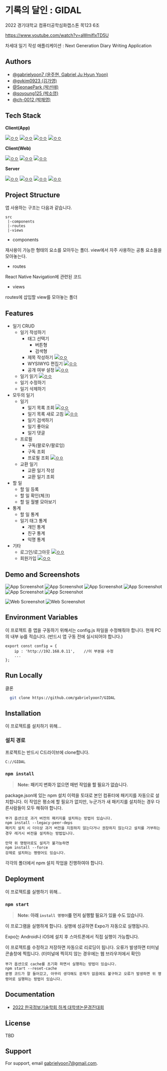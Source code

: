 
# 기록의 달인 : GIDAL

2022 경기대학교 컴퓨터공학심화캡스톤 목123 6조

https://www.youtube.com/watch?v=aWmifIxTD5U

차세대 일기 작성 애플리케이션 : Next Generation Diary Writing Application


## Authors
- [@gabrielyoon7 (윤주현, Gabriel Ju Hyun Yoon)](https://github.com/gabrielyoon7)
- [@gykim0923 (김가영)](https://github.com/gykim0923)
- [@SeonaePark (박선애)](https://github.com/SeonaePark)
- [@soyoung125 (박소영)](https://github.com/soyoung125)
- [@ch-0012 (박채영)](https://github.com/ch-0012)


## Tech Stack

**Client(App)** 

[![ㅇㅇ](https://img.shields.io/badge/App-Expo%20GO-lightgray)](https://expo.dev/client)
[![ㅇㅇ](https://img.shields.io/badge/App-React%20Native-blue)](https://reactnative.dev/)
[![ㅇㅇ](https://img.shields.io/badge/App-Native%20Base-9cf)](https://nativebase.io/)
[![ㅇㅇ](https://img.shields.io/badge/App-React%20Native%20Navigation-blueviolet)](https://reactnavigation.org/)


**Client(Web)**

[![ㅇㅇ](https://img.shields.io/badge/Web-React-blue)](https://reactjs.org/)
[![ㅇㅇ](https://img.shields.io/badge/Web-React%20Router%20DOM-red)](https://v5.reactrouter.com/web/guides/quick-start)
[![ㅇㅇ](https://img.shields.io/badge/Web-Bootstrap-blueviolet)](https://getbootstrap.com/)


**Server**

[![ㅇㅇ](https://img.shields.io/badge/Backend-MongoDB-success)](https://www.mongodb.com/ko-kr)
[![ㅇㅇ](https://img.shields.io/badge/Backend-mongoose-red)](https://mongoosejs.com/)
[![ㅇㅇ](https://img.shields.io/badge/Backend-NodeJS-green)](https://nodejs.org/ko/)
[![ㅇㅇ](https://img.shields.io/badge/Backend-ExpressJS-black)](https://reactnative.dev/)





## Project Structure

앱  사용하는 구조는 다음과 같습니다.

    src
     |-components
     |-routes
     |-views

- components

재사용이 가능한 형태의 요소를 모아두는 폴더. view에서 자주 사용하는 공통 요소들을 모아놓는다.

- routes

React Native Navigation에 관련된 코드

- views

routes에 삽입할 view를 모아놓는 폴더

## Features

- 일기 CRUD
  - 일기 작성하기
    - 태그 선택기
      - 버튼형
      - 검색형
    - 제목 작성하기 [![ㅇㅇ](https://img.shields.io/badge/Web-yellow)]()
    - WYSIWYG 편집기 [![ㅇㅇ](https://img.shields.io/badge/Web-yellow)]()
    - 공개 여부 설정 [![ㅇㅇ](https://img.shields.io/badge/Web-yellow)]()
  - 일기 읽기 [![ㅇㅇ](https://img.shields.io/badge/Web-yellow)]()
  - 일기 수정하기
  - 일기 삭제하기
- 모두의 일기
    - 일기
        - 일기 목록 조회 [![ㅇㅇ](https://img.shields.io/badge/Web-yellow)]()
        - 일기 목록 새로 고침 [![ㅇㅇ](https://img.shields.io/badge/Web-yellow)]()
        - 일기 검색하기
        - 일기 좋아요
        - 일기 댓글
    - 프로필
        - 구독(팔로우/팔로잉)
        - 구독 조회
        - 프로필 조회 [![ㅇㅇ](https://img.shields.io/badge/Web-yellow)]()
    - 교환 일기
        - 교환 일기 작성
        - 교환 일기 조회
- 할 일
  - 할 일 등록
  - 할 일 확인(체크)
  - 할 일 월별 모아보기
- 통계
  - 할 일 통계
  - 일기 태그 통계
    - 개인 통계
    - 친구 통계
    - 익명 통계
- 기타
  - 로그인/로그아웃 [![ㅇㅇ](https://img.shields.io/badge/Web-yellow)]()
  - 회원가입 [![ㅇㅇ](https://img.shields.io/badge/Web-yellow)]()

## Demo and Screenshots

![App Screenshot](app/screenshots/%EC%95%B1_%EB%AA%A8%EB%91%90%EC%9D%98%20%EC%9D%BC%EA%B8%B0.gif)
![App Screenshot](app/screenshots/%EC%95%B1_%EB%8C%93%EA%B8%80%20%EB%8B%AC%EA%B8%B0.gif)
![App Screenshot](app/screenshots/%EC%95%B1_%EC%9D%BC%EA%B8%B0%20%EB%A9%94%EC%9D%B8.gif)
![App Screenshot](app/screenshots/%EC%95%B1_%EC%9D%BC%EA%B8%B0%20%EC%9D%BD%EA%B8%B0.gif)
![App Screenshot](app/screenshots/%EC%95%B1_%EC%9D%BC%EA%B8%B0%20%EC%9E%91%EC%84%B1.gif)
![App Screenshot](app/screenshots/%EC%95%B1_%ED%8C%94%EB%A1%9C%EC%9A%B0.gif)

![Web Screenshot](web/screenshots/%EC%9B%B9_%EC%9D%BC%EA%B8%B0%20%EC%9D%BD%EA%B8%B0.gif)
![Web Screenshot](web/screenshots/%EC%9B%B9_%EC%9D%BC%EA%B8%B0%20%EC%9E%91%EC%84%B1.gif)


## Environment Variables

이 프로젝트 중 앱을 구동하기 위해서는 config.js 파일을 수정해줘야 합니다.
현재 PC의 내부 ip를 적습니다. (반드시 앱 구동 전에 실시되어야 합니다.)

```
export const config = {
	ip : 'http://192.168.0.11',    //이 부분을 수정
    ...
};
```

## Run Locally

클론

```bash
  git clone https://github.com/gabrielyoon7/GIDAL
```

## Installation

이 프로젝트를 설치하기 위해...

### 설치 경로

프로젝트는 반드시 C드라이브에 clone합니다.

    C://GIDAL


### `npm install`

> **Note: 패키지 변화가 없으면 매번 작업을 할 필요가 없습니다.**

package.json에 있는 npm 설치 이력을 토대로 본인 컴퓨터에 패키지를 자동으로 설치합니다.
이 작업은 평소에 할 필요가 없지만, 누군가가 새 패키지를 설치하는 경우 다른사람들이 모두 해줘야 합니다.

    부가 옵션으로 과거 버전의 패키지를 설치하는 방법이 있습니다.
    npm install --legacy-peer-deps
    패키지 설치 시 더이상 과거 버전을 지원하지 않는다거나 권장하지 않는다고 설치를 거부하는 경우 레거시 버전을 설치하는 방법입니다.

    만약 위 명령어로도 설치가 불가능하면
    npm install --force
    강제로 설치하는 명령어도 있습니다.

각각의 폴더에서 npm 설치 작업을 진행하여야 합니다.
## Deployment

이 프로젝트를 실행하기 위해...

### `npm start`
> **Note: 아래 `install 명령어`를 먼저 실행할 필요가 있을 수도 있습니다.**

이 프로그램을 실행하게 합니다.
실행에 성공하면 Expo가 자동으로 실행됩니다.

Expo는 Android나 iOS에 설치 후 스마트폰에서 직접 실행이 가능합니다.

이 프로젝트를 수정하고 저장하면 자동으로 리로딩이 됩니다.
오류가 발생하면 터미널 콘솔창에 찍힙니다. (터미널에 찍히지 않는 경우에는 웹 브라우저에서 확인)

    부가 옵션으로 cache를 초기화 하면서 실행하는 방법이 있습니다.
    npm start --reset-cache
    분명 코드가 잘 들어갔고, 아무리 생각해도 문제가 없음에도 불구하고 오류가 발생하면 위 명령어로 실행하는 방법이 있습니다.


## Documentation

- [2022 한국정보기술학회 하계 대학생논문경진대회](https://ki-it.or.kr/%EA%B3%B5%EC%A7%80%EC%82%AC%ED%95%AD/11345517)


## License

TBD

## Support

For support, email gabrielyoon7@gmail.com.

